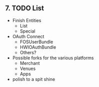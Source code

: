 ## 7. TODO List
- Finish Entities
  + List
  + Special
- OAuth Connect 
  + FOSUserBundle
  + HWIOAuthBundle
  + Others?
- Possible forks for the various platforms
  + Merchant
  + Venues
  + Apps
- polish to a spit shine